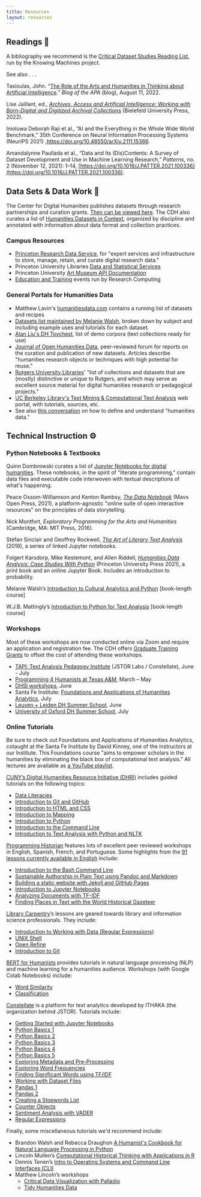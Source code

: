 ```yaml
---
title: Resources
layout: resources
---
```


## Readings 📖

A bibliography we recommend is the [Critical Dataset Studies Reading List](https://knowingmachines.org/reading-list), run by the Knowing Machines project.

See also . . .

Tasioulas, John. “[The Role of the Arts and Humanities in Thinking about Artificial Intelligence](https://blog.apaonline.org/2022/08/11/the-role-of-the-arts-and-humanities-in-thinking-about-artificial-intelligence-draft/).” *Blog of the APA* (blog), August 11, 2022.

Lise Jaillant, ed., [*Archives, Access and Artificial Intelligence: Working with Born-Digital and Digitized Archival Collections*](https://www.transcript-publishing.com/978-3-8376-5584-1/archives-access-and-artificial-intelligence/) (Bielefeld University Press, 2022).

Inioluwa Deborah Raji et al., “AI and the Everything in the Whole Wide World Benchmark,” 35th Conference on Neural Information Processing Systems (NeurIPS 2021) ,<https://doi.org/10.48550/arXiv.2111.15366>.

Amandalynne Paullada et al., “Data and Its (Dis)Contents: A Survey of Dataset Development and Use in Machine Learning Research,” _Patterns_, no. 2 (November 12, 2021): 1–14, [https://doi.org/10.1016/J.PATTER.2021.100336](https://doi.org/10.1016/J.PATTER.2021.100336).

## Data Sets & Data Work 💾

The Center for Digital Humanities publishes datasets through research partnerships and curation grants. [They can be viewed here](https://cdh.princeton.edu/research/data-curation/datasets/). The CDH also curates a list of [Humanities Datasets in Context](https://docs.google.com/spreadsheets/d/1IBORIU3yMiD240Ivc1fQpGSbKz_L4SOom1ntYlHHGKU/edit?usp=sharing), organized by discipline and annotated with information about data format and collection practices.

### Campus Resources

- [Princeton Research Data Service](https://researchdata.princeton.edu/), for "expert services and infrastructure to store, manage, retain, and curate digital research data."
- Princeton University Libraries [Data and Statistical Services](https://dss.princeton.edu/)
- Princeton University [Art Museum API Documentation](https://github.com/Princeton-University-Art-Museum/puam-api-docs)
- [Education and Training](https://researchcomputing.princeton.edu/education) events run by Research Computing

### General Portals for Humanities Data

- Matthew Lavin's [humanitiesdata.com](https://humanitiesdata.com/) contains a running list of datasets and recipes
- [Datasets list maintained by Melanie Walsh](https://melaniewalsh.github.io/Intro-Cultural-Analytics/Datasets/Datasets.html), broken down by subject and including example uses and tutorials for each dataset.
- [Alan Liu's DH Toychest](http://dhresourcesforprojectbuilding.pbworks.com/w/page/69244469/Data%20Collections%20and%20Datasets), list of demo corpora (text collections ready for use)
- [Journal of Open Humanities Data](https://openhumanitiesdata.metajnl.com/), peer-reviewed forum for reports on the curation and publication of new datasets. Articles describe "humanities research objects or techniques with high potential for reuse."
- [Rutgers University Libraries](https://rutgersdh.github.io/dh-sources/)' "list of collections and datasets that are (mostly) distinctive or unique to Rutgers, and which may serve as excellent source material for digital humanities research or pedagogical projects."
- [UC Berkeley Library's Text Mining & Computational Text Analysis](https://guides.lib.berkeley.edu/c.php?g=491766&p=7828496) web portal, with tutorials, sources, etc.
- See also [this conversation](https://discourse.computational-humanities-research.org/t/is-there-such-a-thing-as-humanities-data/175/7) on how to define and understand "humanities data."

## Technical Instruction ⚙️

### Python Notebooks & Textbooks

Quinn Dombrowski curates a list of [Jupyter Notebooks for digital humanities](https://github.com/quinnanya/dh-jupyter). These notebooks, in the spirit of "literate programming," contain data files and executable code interwoven with textual descriptions of what's happening.

Peace Ossom-Williamson and Kenton Rambsy, [*The Data Notebook*](https://uta.pressbooks.pub/datanotebook/) (Mavs Open Press, 2021), a platform-agnostic "online suite of open interactive resources" on the principles of data storytelling.

Nick Montfort, *Exploratory Programming for the Arts and Humanities* (Cambridge, MA: MIT Press, 2016).

Stéfan Sinclair and Geoffrey Rockwell, [*The Art of Literary Text Analysis*](https://github.com/sgsinclair/alta/blob/master/ipynb/ArtOfLiteraryTextAnalysis.ipynb) (2018), a series of linked Jupyter notebooks.

Folgert Karsdorp, Mike Kestemont, and Allen Riddell, [*Humanities Data Analysis: Case Studies With Python*](https://www.humanitiesdataanalysis.org/) (Princeton University Press 2021), a print book and an online Jupyter Book. Includes an introduction to probability.

Melanie Walsh’s [Introduction to Cultural Analytics and Python](https://melaniewalsh.github.io/Intro-Cultural-Analytics/welcome.html) [book-length course]

W.J.B. Mattingly’s [Introduction to Python for Text Analysis](https://python-textbook.pythonhumanities.com/intro.html) [book-length course]

### Workshops

Most of these workshops are now conducted online via Zoom and require an application and registration fee. The CDH offers [Graduate Training Grants](https://cdh.princeton.edu/engage/graduate-students/training-grants/) to offset the cost of attending these workshops.

- [TAPI: Text Analysis Pedagogy Institute](https://labs.jstor.org/tapi/) (JSTOR Labs / Constellate), June - July
- [Programming 4 Humanists at Texas A&M](https://programming4humanists.tamu.edu/registration/), March – May
- [DHSI workshops](https://dhsi.org/dhsi-2022-workshops/ "https://dhsi.org/dhsi-2022-workshops/"), June
- Santa Fe Institute: [Foundations and Applications of Humanities Analytics](https://www.santafe.edu/engage/learn/programs/foundations-and-applications-humanities-analytics), July
- [Leuven + Leiden DH Summer School](https://www.arts.kuleuven.be/digitalhumanities/english/dh-training/DH_summer_school_Leuven_Leiden_Liege), June
- [University of Oxford DH Summer School](https://digital.humanities.ox.ac.uk/digital-humanities-oxford-summer-school), July

### Online Tutorials

Be sure to check out Foundations and Applications of Humanities Analytics, cotaught at the Santa Fe Institute by David Kinney, one of the instructors at our Institute. This Foundations course "aims to empower scholars in the humanities by eliminating the black box of computational text analysis." All lectures are available as [a YouTube playlist](https://www.youtube.com/playlist?list=PLF0b3ThojznR0tE7LrfwWQfLRQhGn79-9).

[CUNY’s Digital Humanities Resource Initiative (DHRI)](https://www.curriculum.dhinstitutes.org/) includes guided tutorials on the following topics:
* [Data Literacies](https://www.curriculum.dhinstitutes.org/workshops/data-literacies/)
* [Introduction to Git and GitHub](https://www.curriculum.dhinstitutes.org/workshops/git/)
* [Introduction to HTML and CSS](https://www.curriculum.dhinstitutes.org/workshops/html-css/)
* [Introduction to Mapping](https://www.curriculum.dhinstitutes.org/workshops/mapping/)
* [Introduction to Python](https://www.curriculum.dhinstitutes.org/workshops/python/)
* [Introduction to the Command Line](https://www.curriculum.dhinstitutes.org/workshops/command-line/)
* [Introduction to Text Analysis with Python and NLTK](https://www.curriculum.dhinstitutes.org/workshops/text-analysis/)

[Programming Historian](https://programminghistorian.org/) features lots of excellent peer reviewed workshops in English, Spanish, French, and Portuguese.  Some highlights from the [91 lessons currently available in English](https://programminghistorian.org/en/lessons/) include: 
* [Introduction to the Bash Command Line](https://programminghistorian.org/en/lessons/intro-to-bash)
* [Sustainable Authorship in Plain Text using Pandoc and Markdown](https://programminghistorian.org/en/lessons/sustainable-authorship-in-plain-text-using-pandoc-and-markdown)
* [Building a static website with Jekyll and GitHub Pages](https://programminghistorian.org/en/lessons/building-static-sites-with-jekyll-github-pages)
* [Introduction to Jupyter Notebooks](https://programminghistorian.org/en/lessons/jupyter-notebooks)
* [Analyzing Documents with TF-IDF](https://programminghistorian.org/en/lessons/analyzing-documents-with-tfidf)
* [Finding Places in Text with the World Historical Gazeteer](https://programminghistorian.org/en/lessons/finding-places-world-historical-gazetteer)

[Library Carpentry](https://librarycarpentry.org/lessons/)’s lessons are geared towards library and information science professionals. They include: 
* [Introduction to Working with Data (Regular Expressions)](https://librarycarpentry.org/lc-data-intro/)
* [UNIX Shell](https://librarycarpentry.org/lc-shell/)
* [Open Refine](https://librarycarpentry.org/lc-open-refine/)
* [Introduction to Git](https://librarycarpentry.org/lc-git/)

[BERT for Humanists](http://www.bertforhumanists.org/) provides tutorials in natural language processing (NLP) and machine learning for a humanities audience. Workshops (with Google Colab Notebooks) include:
* [Word Similarity](http://www.bertforhumanists.org/tutorials/#word-similarity)
* [Classification](http://www.bertforhumanists.org/tutorials/#classification)

[Constellate](https://constellate.org/) is a platform for text analytics developed by ITHAKA (the organization behind JSTOR). Tutorials include:
* [Getting Started with Jupyter Notebooks](https://constellate.org/tutorials/getting-started-with-jupyter)
* [Python Basics 1](https://constellate.org/tutorials/python-basics-1)
* [Python Basics 2](https://constellate.org/tutorials/python-basics-2)
* [Python Basics 3](https://constellate.org/tutorials/python-basics-3)
* [Python Basics 4](https://constellate.org/tutorials/python-basics-4)
* [Python Basics 5](https://constellate.org/tutorials/python-basics-5)
* [Exploring Metadata and Pre-Processing](https://constellate.org/tutorials/exploring-metadata)
* [Exploring Word Frequencies](https://constellate.org/tutorials/exploring-word-frequencies)
* [Finding Significant Words using TF/IDF](https://constellate.org/tutorials/finding-significant-terms)
* [Working with Dataset Files](https://constellate.org/tutorials/working-with-dataset-files)
* [Pandas 1](https://constellate.org/tutorials/pandas-1)
* [Pandas 2](https://constellate.org/tutorials/pandas-2)
* [Creating a Stopwords List](https://constellate.org/tutorials/creating-stopwords-list)
* [Counter Objects](https://constellate.org/tutorials/counter-objects)
* [Sentiment Analysis with VADER](https://constellate.org/tutorials/sentiment-analysis-with-vader)
* [Regular Expressions](https://constellate.org/tutorials/regular-expressions)

Finally, some miscellaneous tutorials we'd recommend include:
* Brandon Walsh and Rebecca Draughon [A Humanist's Cookbook for Natural Language Processing in Python](https://github.com/walshbr/humanists-nlp-cookbook/blob/release/toc.ipynb) 
* Lincoln Mullen’s [Computational Historical Thinking with Applications in R](https://dh-r.lincolnmullen.com/)
* Dennis Tenen’s [Intro to Operating Systems and Command Line Interfaces (CLI)](https://github.com/dh-notes/dhnotes/blob/master/tutorials/command-line/000-cli.md)
* Matthew Lincoln’s workshops
	* [Critical Data Visualization with Palladio](https://matthewlincoln.net/mapping-knoedler-palladio/)
	* [Tidy Humanities Data](https://matthewlincoln.net/tidy-dh-data/tidy-dh-data.pdf)
